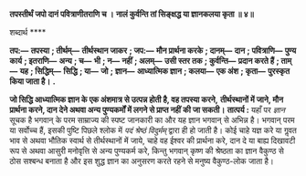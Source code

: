 **तपस्तीर्थं जपो दानं पवित्राणीतराणि च ।** **नालं कुर्वन्ति तां सिङ्क्षद्ध या ज्ञानकलया कृता ॥ ४॥** 

शब्दार्थ **** 

**तप:—** **तपस्या** **; तीर्थम्—** **तीर्थस्थान जाकर** **; जप:—** **मौन प्रार्थना करके** **; दानम्—** **दान** **; पवित्राणि—** **पुण्य कार्य** **; इतराणि—** **अन्य** **; च—** **भी** **; न—** **नहीं** **; अलम्—** **उसी स्तर तक** **; कुर्वन्ति—** **प्रदान करते हैं** **; ताम्—** **यह** **; सिद्धिम्—** **सिद्धि** **; या—** **जो** **; ज्ञान—** **आध्यात्मिक ज्ञान** **; कलया—** **एक अंश** **; कृता—** **पुरस्कृत किया जाता है।** **.** 

**जो सिद्धि आध्यात्मिक ज्ञान के एक अंशमात्र से उत्पन्न होती है, वह तपस्या करने,** **तीर्थस्थानों में जाने, मौन प्रार्थना करने, दान देने अथवा अन्य पुण्यकर्मों में लगने से प्राप्त नहीं** **की जा सकती।** **तात्पर्य :** यहाँ पर *ज्ञान* सूचक है भगवान् के परम साम्राज्य की स्पष्ट जानकारी का और यह ज्ञान भगवान् से अभिन्न है। भगवान् परम या सर्वोच्च हैं, इसकी पुष्टि पिछले श्लोक में *पदं श्रेष्ठं विदुर्मम्* द्वारा ही हो जाती है। कोई चाहे यज्ञ करे या गॢवत भाव से अथवा भौतिक स्वार्थ से तीर्थस्थानों में जाये, चाहे वह ईश्वर की प्रार्थना करे, दान दे या बाह्य दिखावटी रूप से अथवा आसुरी मनोवृत्ति से अन्य पुण्यकर्म करे, किन्तु भगवान् कृष्ण की श्रेष्ठता का ज्ञान वैकुण्ठ से ठोस सश्बन्ध बनाता है और इस शुद्ध ज्ञान का अनुसरण करते रहने से मनुष्य वैकुण्ठ-लोक जाता है।  
